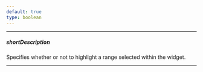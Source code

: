 ```yaml
---
default: true
type: boolean
---
```

---
##### shortDescription
Specifies whether or not to highlight a range selected within the widget.

---
